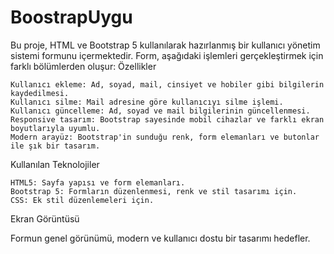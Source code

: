 ﻿# BoostrapUygu
Bu proje, HTML ve Bootstrap 5 kullanılarak hazırlanmış bir kullanıcı yönetim sistemi formunu içermektedir. Form, aşağıdaki işlemleri gerçekleştirmek için farklı bölümlerden oluşur:
Özellikler

    Kullanıcı ekleme: Ad, soyad, mail, cinsiyet ve hobiler gibi bilgilerin kaydedilmesi.
    Kullanıcı silme: Mail adresine göre kullanıcıyı silme işlemi.
    Kullanıcı güncelleme: Ad, soyad ve mail bilgilerinin güncellenmesi.
    Responsive tasarım: Bootstrap sayesinde mobil cihazlar ve farklı ekran boyutlarıyla uyumlu.
    Modern arayüz: Bootstrap'in sunduğu renk, form elemanları ve butonlar ile şık bir tasarım.

Kullanılan Teknolojiler

    HTML5: Sayfa yapısı ve form elemanları.
    Bootstrap 5: Formların düzenlenmesi, renk ve stil tasarımı için.
    CSS: Ek stil düzenlemeleri için.

Ekran Görüntüsü

Formun genel görünümü, modern ve kullanıcı dostu bir tasarımı hedefler.
